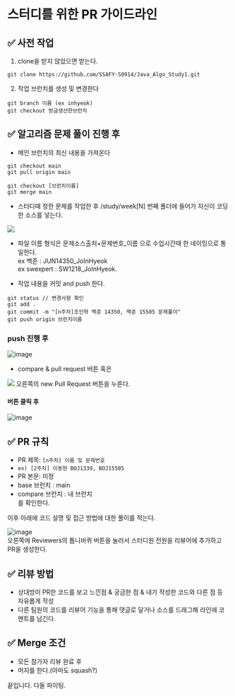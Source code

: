 # 스터디를 위한 PR 가이드라인

## ✅ 사전 작업

1. clone을 받지 않았으면 받는다.

```
git clone https://github.com/SSAFY-S0914/Java_Algo_Study1.git
```

2. 작업 브런치를 생성 및 변경한다

```
git branch 이름 (ex inhyeok)
git checkout 방금생선한브런치
```

## ✅ 알고리즘 문제 풀이 진행 후

- 메인 브런치의 최신 내용을 가져온다

```
git checkout main
git pull origin main

git checkout [브런치이름]
git merge main
```

- 스터디때 정한 문제를 작업한 후 /study/week[N] 번째 폴더에 들어가 자신이 코딩한 소스를 넣는다.

![](https://user-images.githubusercontent.com/28949213/218299503-5bd425c0-a700-4273-8fb1-3f874bc819c9.png)

- 파일 이름 형식은 문제소스출처+문제번호\_이름 으로 수업시간때 한 네이밍으로 통일한다.  
  ex 백준 : JUN14350_JoInHyeok  
  ex swexpert : SW1218_JoInHyeok.

- 작업 내용을 커밋 and push 한다.

```
git status // 변경사항 확인
git add .
git commit -m "[n주차]조인혁 백준 14350, 백준 15505 문제풀이"
git push origin 브런치이름
```

### push 진행 후

![image](https://user-images.githubusercontent.com/28949213/218299797-28e6c998-b0f9-4fd4-89d7-87d1c1d8d8c9.png)

- compare & pull request 버튼 혹은

![](https://user-images.githubusercontent.com/28949213/218299700-d94848d8-6c46-456d-ac07-6e8305917cb1.png)
오른쪽의 new Pull Request 버튼을 누른다.

#### 버튼 클릭 후

![image](https://user-images.githubusercontent.com/28949213/218299880-80b4c452-c9b3-4630-82e2-9d100a4e3acf.png)
## ✅ PR 규칙
- PR 제목: `[n주차] 이름 및 문제번호`
- `ex) [2주차] 이동현 BOJ1339, BOJ15505`
- PR 본문: 미정  
- base 브런치 : main
- compare 브런치 : 내 브런치  
  를 확인한다.

이후 아래에 코드 설명 및 접근 방법에 대한 풀이를 적는다.

![image](https://user-images.githubusercontent.com/28949213/218299944-09d72625-777c-4f2e-b26b-c44028d8b1f5.png)
<br />
오른쪽에 Reviewers의 톱니바퀴 버튼을 눌러서 스터디원 전원을 리뷰어에 추가하고 PR을 생성한다.


## ✅ 리뷰 방법
- 상대방이 PR한 코드를 보고 느낀점 & 궁금한 점 & 내가 작성한 코드와 다른 점 등 자유롭게 작성
- 다른 팀원의 코드를 리뷰어 기능을 통해 댓글로 달거나 소스를 드래그해 라인에 코멘트를 남긴다.

## ✅ Merge 조건
- 모든 참가자 리뷰 완료 후
- 머지를 한다.(아마도 squash?)

끝입니다. 다들 파이팅.
